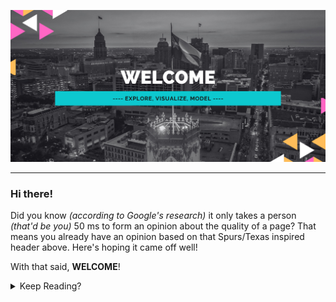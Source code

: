 ![DavidBerchelmann](https://github.com/DBerchelmann/DBerchelmann/blob/main/largergitheader.png?raw=true)

----------

### Hi there!

Did you know <i>(according to Google's research)</i> it only takes a person <i>(that'd be you)</i> 50 ms to form an opinion about the quality of a page? That means you already have an opinion based on that Spurs/Texas inspired header above. Here's hoping it came off well!

With that said, <b>WELCOME</b>!  

<details>
  <summary>Keep Reading?</summary>

<&nbsp>
Here you will find all of my work that began when I started the Data Science bootcamp through Codeup in December of 2020. The content that you will probably want to check out will be my projects (rather than the countless exercises). I've pinned some of my favorites to the front page. Data Science requires life long learning so my goal is to always keep this page updated with the latest and greatest. If you come across some code or something else where you see there can be improvement, let me know! 

Thank you again for stopping by!

-David

    </details>
    
------------------------
Consider the stats below my official "git report card". 


[![David's GitHub stats](https://github-readme-stats.vercel.app/api?username=dberchelmann&theme=dark&show_icons=true)](https://github.com/anuraghazra/github-readme-stats)

<!--
**DBerchelmann/DBerchelmann** is a ✨ _special_ ✨ repository because its `README.md` (this file) appears on your GitHub profile.

Here are some ideas to get you started:

- 🔭 I’m currently working on ...
- 🌱 I’m currently learning ...
- 👯 I’m looking to collaborate on ...
- 🤔 I’m looking for help with ...
- 💬 Ask me about ...
- 📫 How to reach me: ...
- 😄 Pronouns: ...
- ⚡ Fun fact: ...
-->
